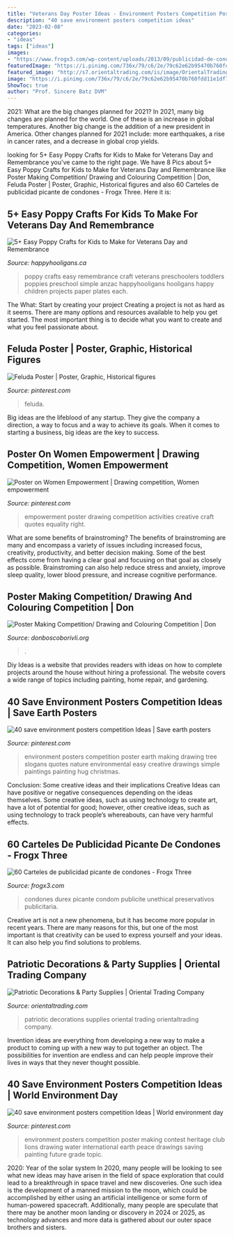 ```yaml
---
title: "Veterans Day Poster Ideas - Environment Posters Competition Poster Earth Making Drawing Tree Slogans Quotes Nature Environmental Easy Creative Drawings Simple Paintings Painting Hug Christmas"
description: "40 save environment posters competition ideas"
date: "2023-02-08"
categories:
- "ideas"
tags: ["ideas"]
images:
- "https://www.frogx3.com/wp-content/uploads/2013/09/publicidad-de-condones-durex-4.jpg"
featuredImage: "https://i.pinimg.com/736x/79/c6/2e/79c62e62b95470b760fdd11e1df724f8.jpg"
featured_image: "http://s7.orientaltrading.com/is/image/OrientalTrading/Patriotic-Decorations-051518?$1x1main$&amp;$NOWA$"
image: "https://i.pinimg.com/736x/79/c6/2e/79c62e62b95470b760fdd11e1df724f8.jpg"
ShowToc: true
author: "Prof. Sincere Batz DVM"
---
```



2021: What are the big changes planned for 2021?
In 2021, many big changes are planned for the world. One of these is an increase in global temperatures. Another big change is the addition of a new president in America. Other changes planned for 2021 include: more earthquakes, a rise in cancer rates, and a decrease in global crop yields.

	

		
looking for 5+ Easy Poppy Crafts for Kids to Make for Veterans Day and Remembrance you've came to the right page. We have 8 Pics about 5+ Easy Poppy Crafts for Kids to Make for Veterans Day and Remembrance like Poster Making Competition/ Drawing and Colouring Competition | Don, Feluda Poster | Poster, Graphic, Historical figures and also 60 Carteles de publicidad picante de condones - Frogx Three. Here it is:
		
    
## 5+ Easy Poppy Crafts For Kids To Make For Veterans Day And Remembrance

<img loading=lazy src="https://happyhooligans.ca/wp-content/uploads/2015/11/Easy-Poppy-Crafts-for-Preschoolers-and-Toddlers-Happy-Hooligans-.jpg" onerror="this.onerror=null;this.src='https://tse2.mm.bing.net/th?id=OIP.OsvxQZod1uh1gKkcEM1IugAAAA&amp;pid=15.1';" alt="5+ Easy Poppy Crafts for Kids to Make for Veterans Day and Remembrance">

_Source: happyhooligans.ca_

>poppy crafts easy remembrance craft veterans preschoolers toddlers poppies preschool simple anzac happyhooligans hooligans happy children projects paper plates each. 

	

The What: Start by creating your project
Creating a project is not as hard as it seems. There are many options and resources available to help you get started. The most important thing is to decide what you want to create and what you feel passionate about.

    
## Feluda Poster | Poster, Graphic, Historical Figures

<img loading=lazy src="https://i.pinimg.com/1200x/f2/99/24/f29924b23e2e67c81a9bbdaff66d17f1.jpg" onerror="this.onerror=null;this.src='https://tse1.mm.bing.net/th?id=OIP.txe1rnZnKGZib4wXuSNzzQHaKN&amp;pid=15.1';" alt="Feluda Poster | Poster, Graphic, Historical figures">

_Source: pinterest.com_

>feluda. 

	

Big ideas are the lifeblood of any startup. They give the company a direction, a way to focus and a way to achieve its goals. When it comes to starting a business, big ideas are the key to success.

    
## Poster On Women Empowerment | Drawing Competition, Women Empowerment

<img loading=lazy src="https://i.pinimg.com/736x/c6/7d/15/c67d15846469a88799528f2bbb3c06a4.jpg" onerror="this.onerror=null;this.src='https://tse4.mm.bing.net/th?id=OIP.f8sakYx8TSNatqftPn5bGwHaJ3&amp;pid=15.1';" alt="Poster on Women Empowerment | Drawing competition, Women empowerment">

_Source: pinterest.com_

>empowerment poster drawing competition activities creative craft quotes equality right. 

	

What are some benefits of brainstroming?
The benefits of brainstroming are many and encompass a variety of issues including increased focus, creativity, productivity, and better decision making. Some of the best effects come from having a clear goal and focusing on that goal as closely as possible. Brainstroming can also help reduce stress and anxiety, improve sleep quality, lower blood pressure, and increase cognitive performance.

    
## Poster Making Competition/ Drawing And Colouring Competition | Don

<img loading=lazy src="https://donboscoborivli.org/wp-content/uploads/2020/10/evan.jpeg" onerror="this.onerror=null;this.src='https://tse1.mm.bing.net/th?id=OIP.iJX5er5W_q1zV517Jx4bcAHaIi&amp;pid=15.1';" alt="Poster Making Competition/ Drawing and Colouring Competition | Don">

_Source: donboscoborivli.org_

>. 

	

Diy Ideas is a website that provides readers with ideas on how to complete projects around the house without hiring a professional. The website covers a wide range of topics including painting, home repair, and gardening. 

    
## 40 Save Environment Posters Competition Ideas | Save Earth Posters

<img loading=lazy src="https://i.pinimg.com/736x/c7/50/8a/c7508a6070d21c37a90de7c23c0b4dea.jpg" onerror="this.onerror=null;this.src='https://tse2.mm.bing.net/th?id=OIP.7y6FSmqkP7zky0vgSGVJlQHaLh&amp;pid=15.1';" alt="40 save environment posters competition Ideas | Save earth posters">

_Source: pinterest.com_

>environment posters competition poster earth making drawing tree slogans quotes nature environmental easy creative drawings simple paintings painting hug christmas. 

	

Conclusion: Some creative ideas and their implications
Creative Ideas can have positive or negative consequences depending on the ideas themselves. Some creative ideas, such as using technology to create art, have a lot of potential for good; however, other creative ideas, such as using technology to track people’s whereabouts, can have very harmful effects.

    
## 60 Carteles De Publicidad Picante De Condones - Frogx Three

<img loading=lazy src="https://www.frogx3.com/wp-content/uploads/2013/09/publicidad-de-condones-durex-4.jpg" onerror="this.onerror=null;this.src='https://tse2.mm.bing.net/th?id=OIP.8An0zhdMvl46dkN69CO_uQHaKe&amp;pid=15.1';" alt="60 Carteles de publicidad picante de condones - Frogx Three">

_Source: frogx3.com_

>condones durex picante condom publicite unethical preservativos publicitaria. 

	

Creative art is not a new phenomena, but it has become more popular in recent years. There are many reasons for this, but one of the most important is that creativity can be used to express yourself and your ideas. It can also help you find solutions to problems.

    
## Patriotic Decorations &amp; Party Supplies | Oriental Trading Company

<img loading=lazy src="http://s7.orientaltrading.com/is/image/OrientalTrading/Patriotic-Decorations-051518?$1x1main$&amp;$NOWA$" onerror="this.onerror=null;this.src='https://tse1.mm.bing.net/th?id=OIP.PQ1_Eh4wqMBcgsY1Mh-xqQHaHa&amp;pid=15.1';" alt="Patriotic Decorations &amp; Party Supplies | Oriental Trading Company">

_Source: orientaltrading.com_

>patriotic decorations supplies oriental trading orientaltrading company. 

	

Invention ideas are everything from developing a new way to make a product to coming up with a new way to put together an object. The possibilities for invention are endless and can help people improve their lives in ways that they never thought possible.

    
## 40 Save Environment Posters Competition Ideas | World Environment Day

<img loading=lazy src="https://i.pinimg.com/736x/79/c6/2e/79c62e62b95470b760fdd11e1df724f8.jpg" onerror="this.onerror=null;this.src='https://tse4.mm.bing.net/th?id=OIP.MUaNTCmjO-N6VCOyqsu8lQHaMS&amp;pid=15.1';" alt="40 save environment posters competition Ideas | World environment day">

_Source: pinterest.com_

>environment posters competition poster making contest heritage club lions drawing water international earth peace drawings saving painting future grade topic. 

	

2020: Year of the solar system
In 2020, many people will be looking to see what new ideas may have arisen in the field of space exploration that could lead to a breakthrough in space travel and new discoveries. One such idea is the development of a manned mission to the moon, which could be accomplished by either using an artificial intelligence or some form of human-powered spacecraft. Additionally, many people are speculate that there may be another moon landing or discovery in 2024 or 2025, as technology advances and more data is gathered about our outer space brothers and sisters.

